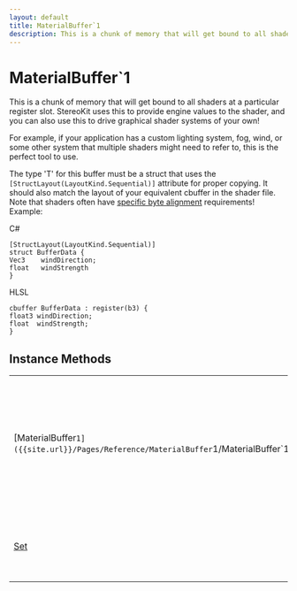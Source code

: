 ```yaml
---
layout: default
title: MaterialBuffer`1
description: This is a chunk of memory that will get bound to all shaders at a particular register slot. StereoKit uses this to provide engine values to the shader, and you can also use this to drive graphical shader systems of your own!  For example, if your application has a custom lighting system, fog, wind, or some other system that multiple shaders might need to refer to, this is the perfect tool to use.  The type 'T' for this buffer must be a struct that uses the [StructLayout(LayoutKind.Sequential)] attribute for proper copying. It should also match the layout of your equivalent cbuffer in the shader file. Note that shaders often have [specific byte alignment](https.//docs.microsoft.com/en-us/windows/win32/direct3dhlsl/dx-graphics-hlsl-packing-rules) requirements! Example.  C# CSharp [StructLayout(LayoutKind.Sequential)] struct BufferData { Vec3    windDirection; float   windStrength }   HLSL HLSL cbuffer BufferData . register(b3) { float3 windDirection; float  windStrength; } 
---
```

# MaterialBuffer`1

This is a chunk of memory that will get bound to all shaders
at a particular register slot. StereoKit uses this to provide engine
values to the shader, and you can also use this to drive graphical
shader systems of your own!

For example, if your application has a custom lighting system, fog,
wind, or some other system that multiple shaders might need to refer
to, this is the perfect tool to use.

The type 'T' for this buffer must be a struct that uses the
`[StructLayout(LayoutKind.Sequential)]` attribute for proper copying.
It should also match the layout of your equivalent cbuffer in the
shader file. Note that shaders often have [specific byte alignment](https://docs.microsoft.com/en-us/windows/win32/direct3dhlsl/dx-graphics-hlsl-packing-rules)
requirements! Example:

C#
```CSharp
[StructLayout(LayoutKind.Sequential)]
struct BufferData {
Vec3    windDirection;
float   windStrength
}
```

HLSL
```HLSL
cbuffer BufferData : register(b3) {
float3 windDirection;
float  windStrength;
}
```



## Instance Methods

|  |  |
|--|--|
|[MaterialBuffer`1]({{site.url}}/Pages/Reference/MaterialBuffer`1/MaterialBuffer`1.html)|Create a new global MaterialBuffer bound to the register slot id. All shaders will have access to the data provided via this instance's `Set`.|
|[Set]({{site.url}}/Pages/Reference/MaterialBuffer`1/Set.html)|This will upload your data to the GPU for shaders to use.|



